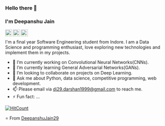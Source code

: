 ### Hello there 👋
### I'm Deepanshu Jain

<a href="https://www.linkedin.com/in/deepanshu-j-25b24712a/">
  <img align="left" alt="LinkedIn" width="22px" src="https://cdn.jsdelivr.net/npm/simple-icons@3.3.0/icons/linkedin.svg" />
</a>
<a href="mailto:dj29.darshan1999@gmail.com/">
  <img align="left" alt="Gmail" width="22px" src="https://cdn.jsdelivr.net/npm/simple-icons@3.3.0/icons/gmail.svg" />
</a>
<a href="https://twitter.com/Dj_Deepanshu17/">
  <img align="left" alt="Twitter" width="22px" src="https://cdn.jsdelivr.net/npm/simple-icons@3.3.0/icons/twitter.svg" />
</a>
<br>
 
I'm a final year Software Engineering student from Indore. I am a Data Science and programming enthusiast, love exploring new technologies and implement them in my projects.
- 🔭 I’m currently working on Convolutional Neural Networks(CNNs).
- 🌱 I’m currently learning General Adversarial Networks(GANs).
- 👯 I’m looking to collaborate on projects on Deep Learning.
- 💬 Ask me about Python, data science, competitive programming, web development.
- 📫 Please email via dj29.darshan1999@gmail.com to reach me.
- ⚡ Fun fact: ...

[![HitCount](http://hits.dwyl.com/DeepanshuJain29/https://githubcom/DeepanshuJain29/DeepanshuJain29.svg)](http://hits.dwyl.com/DeepanshuJain29/https://githubcom/DeepanshuJain29/DeepanshuJain29)

⭐️ From [DeepanshuJain29](https://github.com/DeepanshuJain29)
